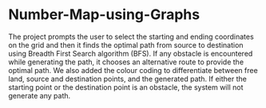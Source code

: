 # Number-Map-using-Graphs
The project prompts the user to select the starting and ending coordinates on the grid and then it finds the optimal path from source to destination using Breadth First Search algorithm (BFS).
If any obstacle is encountered while generating the path, it chooses an alternative route to provide the optimal path. We also added the colour coding to differentiate between free land, source and destination points, and the generated path.
If either the starting point or the destination point is an obstacle, the system will not generate any path.

